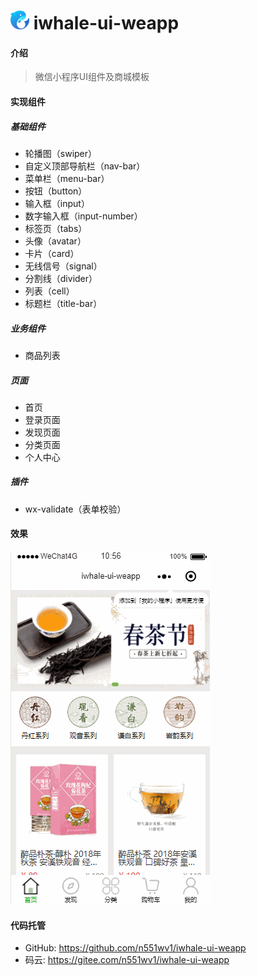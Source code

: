 # ![iwhale-logo](./images/common/iwhale-logo.png) iwhale-ui-weapp

#### 介绍

> 微信小程序UI组件及商城模板

#### 实现组件

##### 基础组件

* 轮播图（swiper）
* 自定义顶部导航栏（nav-bar）
* 菜单栏（menu-bar）
* 按钮（button）
* 输入框（input）
* 数字输入框（input-number）
* 标签页（tabs）
* 头像（avatar）
* 卡片（card）
* 无线信号（signal）
* 分割线（divider）
* 列表（cell）
* 标题栏（title-bar）

##### 业务组件
* 商品列表

##### 页面
* 首页
* 登录页面
* 发现页面
* 分类页面
* 个人中心

##### 插件
* wx-validate（表单校验）

#### 效果

![iwhale-ui](./screenshot/iwhale-ui.gif)


#### 代码托管

* GitHub: https://github.com/n551wv1/iwhale-ui-weapp
* 码云: https://gitee.com/n551wv1/iwhale-ui-weapp